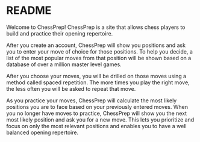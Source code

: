 # README

Welcome to ChessPrep! ChessPrep is a site that allows chess players to build and practice their opening repertoire.

After you create an account, ChessPrep will show you positions and ask you to enter your move of choice for those positions. To help you decide, a list of the most popular moves from that position will be shown based on a database of over a million master level games.

After you choose your moves, you will be drilled on those moves using a method called spaced repetition. The more times you play the right move, the less often you will be asked to repeat that move.

As you practice your moves, ChessPrep will calculate the most likely positions you are to face based on your previously entered moves. When you no longer have moves to practice, ChessPrep will show you the next most likely position and ask you for a new move. This lets you prioritize and focus on only the most relevant positions and enables you to have a well balanced opening repertoire.

